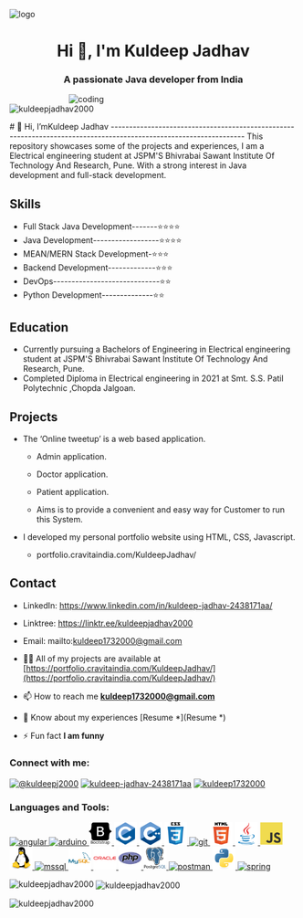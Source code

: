 ![logo](https://github.com/KULDEEPJADHAV2000/KULDEEPJADHAV2000/blob/main/Kuldeep%20Jadhav.png)

<h1 align="center">Hi 👋, I'm Kuldeep Jadhav</h1>
<h3 align="center">A passionate Java developer from India</h3>

<img align="right" alt="coding" width="400" src="https://camo.githubusercontent.com/29ff2741f7da6031d364bd050da54882e6d57b22d0e4b5de2603b3e5f7a3aaef/68747470733a2f2f6d69726f2e6d656469756d2e636f6d2f6d61782f3330302f302a37513379765349765f7430696f4a2d5a2e676966">

<p align="left"> <img src="https://komarev.com/ghpvc/?username=kuldeepjadhav2000&label=Profile%20views&color=0e75b6&style=flat" alt="kuldeepjadhav2000" /> </p>
# 👋 Hi, I’mKuldeep Jadhav
------------------------------------------------------------------------------------------------------------------ 
This repository showcases some of the projects and experiences, 
I am a Electrical engineering student at JSPM'S Bhivrabai Sawant Institute Of Technology And Research, Pune. 
With a strong interest in Java development and full-stack development.

## Skills

- Full Stack Java Development-------⭐⭐⭐⭐
- Java Development------------------⭐⭐⭐⭐
- MEAN/MERN Stack Development-⭐⭐⭐
- Backend Development-------------⭐⭐⭐
- DevOps-----------------------------⭐⭐
- Python Development--------------⭐⭐

## Education

- Currently pursuing a Bachelors of Engineering in  Electrical engineering student at JSPM'S Bhivrabai Sawant Institute Of Technology And Research, Pune.
- Completed Diploma in Electrical engineering in 2021 at Smt. S.S. Patil Polytechnic ,Chopda Jalgoan.

## Projects
- The ‘Online tweetup’ is a web based application.
  - Admin application.
  - Doctor application.
  - Patient application.

  - Aims is to provide a convenient and easy way for Customer to run this System.

- I developed my personal portfolio website using HTML, CSS, Javascript.
  - portfolio.cravitaindia.com/KuldeepJadhav/

## Contact
- LinkedIn: https://www.linkedin.com/in/kuldeep-jadhav-2438171aa/
- Linktree: https://linktr.ee/kuldeepjadhav2000
- Email: mailto:kuldeep1732000@gmail.com


- 👨‍💻 All of my projects are available at [https://portfolio.cravitaindia.com/KuldeepJadhav/](https://portfolio.cravitaindia.com/KuldeepJadhav/)

- 📫 How to reach me **kuldeep1732000@gmail.com**

- 📄 Know about my experiences [Resume *](Resume *)

- ⚡ Fun fact **I am funny**

<h3 align="left">Connect with me:</h3>
<p align="left">
<a href="https://twitter.com/@kuldeepj2000" target="blank"><img align="center" src="https://raw.githubusercontent.com/rahuldkjain/github-profile-readme-generator/master/src/images/icons/Social/twitter.svg" alt="@kuldeepj2000" height="30" width="40" /></a>
<a href="https://linkedin.com/in/kuldeep-jadhav-2438171aa" target="blank"><img align="center" src="https://raw.githubusercontent.com/rahuldkjain/github-profile-readme-generator/master/src/images/icons/Social/linked-in-alt.svg" alt="kuldeep-jadhav-2438171aa" height="30" width="40" /></a>
<a href="https://www.hackerrank.com/kuldeep1732000" target="blank"><img align="center" src="https://raw.githubusercontent.com/rahuldkjain/github-profile-readme-generator/master/src/images/icons/Social/hackerrank.svg" alt="kuldeep1732000" height="30" width="40" /></a>
</p>

<h3 align="left">Languages and Tools:</h3>
<p align="left"> <a href="https://angular.io" target="_blank" rel="noreferrer"> <img src="https://angular.io/assets/images/logos/angular/angular.svg" alt="angular" width="40" height="40"/> </a> <a href="https://www.arduino.cc/" target="_blank" rel="noreferrer"> <img src="https://cdn.worldvectorlogo.com/logos/arduino-1.svg" alt="arduino" width="40" height="40"/> </a> <a href="https://getbootstrap.com" target="_blank" rel="noreferrer"> <img src="https://raw.githubusercontent.com/devicons/devicon/master/icons/bootstrap/bootstrap-plain-wordmark.svg" alt="bootstrap" width="40" height="40"/> </a> <a href="https://www.cprogramming.com/" target="_blank" rel="noreferrer"> <img src="https://raw.githubusercontent.com/devicons/devicon/master/icons/c/c-original.svg" alt="c" width="40" height="40"/> </a> <a href="https://www.w3schools.com/cpp/" target="_blank" rel="noreferrer"> <img src="https://raw.githubusercontent.com/devicons/devicon/master/icons/cplusplus/cplusplus-original.svg" alt="cplusplus" width="40" height="40"/> </a> <a href="https://www.w3schools.com/css/" target="_blank" rel="noreferrer"> <img src="https://raw.githubusercontent.com/devicons/devicon/master/icons/css3/css3-original-wordmark.svg" alt="css3" width="40" height="40"/> </a> <a href="https://git-scm.com/" target="_blank" rel="noreferrer"> <img src="https://www.vectorlogo.zone/logos/git-scm/git-scm-icon.svg" alt="git" width="40" height="40"/> </a> <a href="https://www.w3.org/html/" target="_blank" rel="noreferrer"> <img src="https://raw.githubusercontent.com/devicons/devicon/master/icons/html5/html5-original-wordmark.svg" alt="html5" width="40" height="40"/> </a> <a href="https://www.java.com" target="_blank" rel="noreferrer"> <img src="https://raw.githubusercontent.com/devicons/devicon/master/icons/java/java-original.svg" alt="java" width="40" height="40"/> </a> <a href="https://developer.mozilla.org/en-US/docs/Web/JavaScript" target="_blank" rel="noreferrer"> <img src="https://raw.githubusercontent.com/devicons/devicon/master/icons/javascript/javascript-original.svg" alt="javascript" width="40" height="40"/> </a> <a href="https://www.linux.org/" target="_blank" rel="noreferrer"> <img src="https://raw.githubusercontent.com/devicons/devicon/master/icons/linux/linux-original.svg" alt="linux" width="40" height="40"/> </a> <a href="https://www.microsoft.com/en-us/sql-server" target="_blank" rel="noreferrer"> <img src="https://www.svgrepo.com/show/303229/microsoft-sql-server-logo.svg" alt="mssql" width="40" height="40"/> </a> <a href="https://www.mysql.com/" target="_blank" rel="noreferrer"> <img src="https://raw.githubusercontent.com/devicons/devicon/master/icons/mysql/mysql-original-wordmark.svg" alt="mysql" width="40" height="40"/> </a> <a href="https://www.oracle.com/" target="_blank" rel="noreferrer"> <img src="https://raw.githubusercontent.com/devicons/devicon/master/icons/oracle/oracle-original.svg" alt="oracle" width="40" height="40"/> </a> <a href="https://www.php.net" target="_blank" rel="noreferrer"> <img src="https://raw.githubusercontent.com/devicons/devicon/master/icons/php/php-original.svg" alt="php" width="40" height="40"/> </a> <a href="https://www.postgresql.org" target="_blank" rel="noreferrer"> <img src="https://raw.githubusercontent.com/devicons/devicon/master/icons/postgresql/postgresql-original-wordmark.svg" alt="postgresql" width="40" height="40"/> </a> <a href="https://postman.com" target="_blank" rel="noreferrer"> <img src="https://www.vectorlogo.zone/logos/getpostman/getpostman-icon.svg" alt="postman" width="40" height="40"/> </a> <a href="https://www.python.org" target="_blank" rel="noreferrer"> <img src="https://raw.githubusercontent.com/devicons/devicon/master/icons/python/python-original.svg" alt="python" width="40" height="40"/> </a> <a href="https://spring.io/" target="_blank" rel="noreferrer"> <img src="https://www.vectorlogo.zone/logos/springio/springio-icon.svg" alt="spring" width="40" height="40"/> </a> </p>

<p><img align="left" src="https://github-readme-stats.vercel.app/api/top-langs?username=kuldeepjadhav2000&show_icons=true&locale=en&layout=compact" alt="kuldeepjadhav2000" /></p>

<p>&nbsp;<img align="center" src="https://github-readme-stats.vercel.app/api?username=kuldeepjadhav2000&show_icons=true&locale=en" alt="kuldeepjadhav2000" /></p>

<p><img align="center" src="https://github-readme-streak-stats.herokuapp.com/?user=kuldeepjadhav2000&" alt="kuldeepjadhav2000" /></p>
